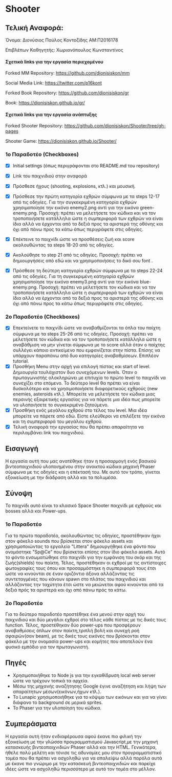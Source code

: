 # Shooter 

## Τελική Αναφορά:

Όνομα: Διονύσιος Παύλος Κοντοζίδης ΑΜ:Π2016178

Επιβλέπων Καθηγητής: Χωριανόπουλος Κωνσταντίνος

#### Σχετικά links για την εργασία περιεχομένου

Forked ΜΜ Repository: https://github.com/dionisiskon/mm

Social Media Link: https://twitter.com/p16kont

Forked Book Repository: https://github.com/dionisiskon/gr

Book: https://dionisiskon.github.io/gr/

#### Σχετικά links για την εργασία ανάπτυξης

Forked Shooter Repository: https://github.com/dionisiskon/Shooter/tree/gh-pages

Shooter Game: https://dionisiskon.github.io/Shooter/

### 1o Παραδοτέο (Checkboxes)

- [x] Initial settings (όπως περιγράφονται στο README.md του repository)

- [x] Link του παιχνιδιού στην αναφορά

- [x] Πρόσθεσε ήχους (shooting, explosions, κτλ.) και μουσική.

- [x] Πρόσθεσε την πρώτη κατηγορία εχθρών σύμφωνα με τα steps 12-17 από τις οδηγίες. Για την συγκεκριμένη κατηγορία εχθρών χρησιμοποίησε την εικόνα enemy2.png αντί για την εικόνα green-enemy.png. Προσοχή: πρέπει να μελετήσετε τον κώδικα και να τον τροποποιήσετε κατάλληλα ώστε η συμπεριφορά των εχθρών να είναι ίδια αλλά να έρχονται από τα δεξιά προς τα αριστερά της οθόνης και όχι από πάνω προς τα κάτω όπως περιγράφετε στις οδηγίες.

- [x] Επέκτεινε το παιχνίδι ώστε να προσθέσεις ζωή και score ακολουθώντας τα steps 18-20 από τις οδηγίες.

- [x] Ακολούθησε το step 21 από τις οδηγίες. Προσοχή: πρέπει να δημιουργήσεις από εδώ και να χρησιμοποιήσεις το δικό σου font .

- [x] Πρόσθεσε τη δεύτερη κατηγορία εχθρών σύμφωνα με τα steps 22-24 από τις οδηγίες. Για τη συγκεκριμένη κατηγορία εχθρών χρησιμοποίησε την εικόνα enemy3.png αντί για την εικόνα blue-enemy.png. Προσοχή: πρέπει να μελετήσετε τον κώδικα και να τον τροποποιήσετε κατάλληλα ώστε η συμπεριφορά των εχθρών να είναι ίδια αλλά να έρχονται από τα δεξιά προς τα αριστερά της οθόνης και όχι από πάνω προς τα κάτω όπως περιγράφετε στις οδηγίες.

### 2o Παραδοτέο (Checkboxes)

- [x] Επεκτείνετε το παιχνίδι ώστε να αναβαθμίζονται τα όπλα του παίχτη σύμφωνα με τα steps 25-26 από τις οδηγίες. Προσοχή: πρέπει να μελετήσετε τον κώδικα και να τον τροποποιήσετε κατάλληλα ώστε η αναβάθμιση να μην γίνεται σύμφωνα με το score αλλά όταν ο παίχτης συλλέγει κάποιο αντικείμενο που εμφανίζεται στην πίστα. Επίσης να υπάρχουν παραπάνω από δυο κατηγορίες αναβαθμίσεων. Επιπλέον tutorial.
- [x] Προσθήκη Μenu στην αρχή για επιλογή πίστας και start of level. Δημιουργία τουλάχιστον δυο συνεχόμενων levels. Όταν ο πρωταγωνιστής ολοκληρώνει με επιτυχία το πρώτο level το παιχνίδι να συνεχίζει στο επόμενο. Το δεύτερο level θα πρέπει να είναι δυσκολότερο και να χρησιμοποιήσετε διαφορετικούς εχθρούς (new enemies, asteroids κτλ.). Μπορείτε να μελετήσετε τον κώδικα μιας περσινής εξαιρετικής εργασίας για να πάρετε μια ιδέα πως μπορείτε να υλοποιήσετε το συγκεκριμένο ζητούμενο.
- [x] Προσθήκη ενός μεγάλου εχθρού στο τέλος του level. Μια ιδέα μπορείτε να πάρετε από εδώ. Είστε ελεύθεροι να επιλέξετε την εικόνα και τη συμπεριφορά του μεγάλου εχθρού.
- [x] Τελική αναφορά την εργασίας που θα πρέπει απαραίτητα να περιλαμβάνει link του παιχνιδιού.

## Εισαγωγή
Η εργασία αυτή που μας ανατέθηκε ήταν η προσαρμογή ενός βασικού βιντεοπαιχνιδιού υλοποιημένου στην ανοικτού κώδικα μηχανή Phaser σύμφωνα με τις οδηγίες και η επέκτασή του. Με αυτό τον τρόπο, γίνεται εξοικείωση με την διάδραση αλλά και τα πολυμέσα. 

## Σύνοψη 
Το παιχνίδι αυτό είναι το κλασικό Space Shooter παιχνίδι με εχθρούς και bosses αλλά και Power-ups.
### 1o Παραδοτέο
Για το πρώτο παραδοτέο, ακολουθώντας τις οδηγίες, προστέθηκαν ήχοι στον φάκελο sounds που βρίσκεται στον φάκελο assets και χρησιμοποιώντας το εργαλείο "Littera" δημιουργήθηκε ένα φόντο που ονομάστηκε "Sp@Ce" που βρίσκεται επίσης στον ίδιο φάκελο assets. Αυτό το φόντο ενσωματώθηκε στο παιχνίδι για την εμφάνιση του σκόρ και της ζωής(shields) του παίκτη.
Τέλος, προστέθηκαν οι εχθροί με τις αντίστοιχες φωτογραφίες τους όπου και προσαρμόστηκε η συμπεριφορά τους έτσι ώστε να κινούνται σε έναν οριζόντιο άξονα αλλάζοντας τις συντεταγμένες που κάνουν spawn στο πλάτος του παιχνιδιού και αλλάζοντας την ταχύτητα έτσι ώστε να μειώνεται αφού κινούνται από τα δεξιά πρός τα αριστερά και όχι από πάνω πρός τα κάτω.

### 2o Παραδοτέο
Για το δεύτερο παραδοτέο προστέθηκε ένα μενού στην αρχή του παιχνιδιού και δύο μεγάλοι εχθροί στο τέλος κάθε πίστας με τις δικές τους function. Τέλος, προστέθηκαν δύο power-ups που προσφέρουν αναβαθμίσεις όπλων στον παίκτη,τριπλή βολή και συνεχή ροή σφαιρών(σαν beam), με τις δικές τους εικόνες που βρίσκονται στον φάκελο με την ονομασία power-ups και κομήτες που αποτελούν ένα φυσικό εμπόδιο για τον πρωταγωνιστή.

## Πηγές
 - Χρησιμοποιήθηκε το Node js για την εγκαθίδρυση local web server ώστε να τρέχουν τοπικά τα αρχεία.
 - Μέσω της μηχανής αναζήτησης Google έγινε αναζήτηση και λήψη των απαραίτητων μέσων(εικόνων,ήχων κτλ.).
 - Το Lunapic χρησιμοποιήθηκε για το κόψιμο των εικόνων και για να γίνει διάφανο το background σε μερικά sprites.
 - To Phaser για την υλοποίηση του κώδικα.

## Συμπεράσματα
Η εργασία αυτή ήταν ενδιαφέρουσα αφού έκανε πιο φιλική την εξοικείωση με την γλώσσα προγραμματισμού Javascript,με την μηχανή κατασκευής βιντεοπαιχνιδιών Phaser αλλά και την HTML. Γενικότερα, ήθελε πολύ μελέτη και τόνισε τις αδυναμίες μου στον προγραμματιστικό τομέα που θα πρέπει να ασχοληθώ για να απαλείψω αλλά παρόλα αυτά με έκανε πιο γνώριμο με την κατασκευή βιντεοπαιχνιδιών και παρείχε ιδέες ώστε να ασχοληθώ περισσότερο με αυτό τον τομέα στο μέλλον. 
